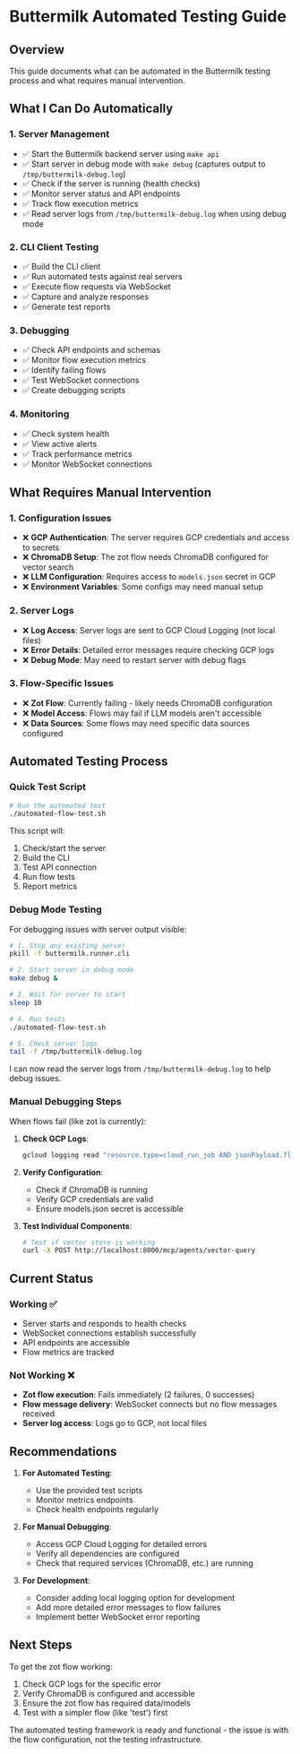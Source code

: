 # Buttermilk Automated Testing Guide

## Overview

This guide documents what can be automated in the Buttermilk testing process and what requires manual intervention.

## What I Can Do Automatically

### 1. Server Management
- ✅ Start the Buttermilk backend server using `make api`
- ✅ Start server in debug mode with `make debug` (captures output to `/tmp/buttermilk-debug.log`)
- ✅ Check if the server is running (health checks)
- ✅ Monitor server status and API endpoints
- ✅ Track flow execution metrics
- ✅ Read server logs from `/tmp/buttermilk-debug.log` when using debug mode

### 2. CLI Client Testing
- ✅ Build the CLI client
- ✅ Run automated tests against real servers
- ✅ Execute flow requests via WebSocket
- ✅ Capture and analyze responses
- ✅ Generate test reports

### 3. Debugging
- ✅ Check API endpoints and schemas
- ✅ Monitor flow execution metrics
- ✅ Identify failing flows
- ✅ Test WebSocket connections
- ✅ Create debugging scripts

### 4. Monitoring
- ✅ Check system health
- ✅ View active alerts
- ✅ Track performance metrics
- ✅ Monitor WebSocket connections

## What Requires Manual Intervention

### 1. Configuration Issues
- ❌ **GCP Authentication**: The server requires GCP credentials and access to secrets
- ❌ **ChromaDB Setup**: The zot flow needs ChromaDB configured for vector search
- ❌ **LLM Configuration**: Requires access to `models.json` secret in GCP
- ❌ **Environment Variables**: Some configs may need manual setup

### 2. Server Logs
- ❌ **Log Access**: Server logs are sent to GCP Cloud Logging (not local files)
- ❌ **Error Details**: Detailed error messages require checking GCP logs
- ❌ **Debug Mode**: May need to restart server with debug flags

### 3. Flow-Specific Issues
- ❌ **Zot Flow**: Currently failing - likely needs ChromaDB configuration
- ❌ **Model Access**: Flows may fail if LLM models aren't accessible
- ❌ **Data Sources**: Some flows may need specific data sources configured

## Automated Testing Process

### Quick Test Script
```bash
# Run the automated test
./automated-flow-test.sh
```

This script will:
1. Check/start the server
2. Build the CLI
3. Test API connection
4. Run flow tests
5. Report metrics

### Debug Mode Testing

For debugging issues with server output visible:

```bash
# 1. Stop any existing server
pkill -f buttermilk.runner.cli

# 2. Start server in debug mode
make debug &

# 3. Wait for server to start
sleep 10

# 4. Run tests
./automated-flow-test.sh

# 5. Check server logs
tail -f /tmp/buttermilk-debug.log
```

I can now read the server logs from `/tmp/buttermilk-debug.log` to help debug issues.

### Manual Debugging Steps

When flows fail (like zot is currently):

1. **Check GCP Logs**:
   ```bash
   gcloud logging read "resource.type=cloud_run_job AND jsonPayload.flow=zot" --limit 50
   ```

2. **Verify Configuration**:
   - Check if ChromaDB is running
   - Verify GCP credentials are valid
   - Ensure models.json secret is accessible

3. **Test Individual Components**:
   ```bash
   # Test if vector store is working
   curl -X POST http://localhost:8000/mcp/agents/vector-query
   ```

## Current Status

### Working ✅
- Server starts and responds to health checks
- WebSocket connections establish successfully
- API endpoints are accessible
- Flow metrics are tracked

### Not Working ❌
- **Zot flow execution**: Fails immediately (2 failures, 0 successes)
- **Flow message delivery**: WebSocket connects but no flow messages received
- **Server log access**: Logs go to GCP, not local files

## Recommendations

1. **For Automated Testing**:
   - Use the provided test scripts
   - Monitor metrics endpoints
   - Check health endpoints regularly

2. **For Manual Debugging**:
   - Access GCP Cloud Logging for detailed errors
   - Verify all dependencies are configured
   - Check that required services (ChromaDB, etc.) are running

3. **For Development**:
   - Consider adding local logging option for development
   - Add more detailed error messages to flow failures
   - Implement better WebSocket error reporting

## Next Steps

To get the zot flow working:
1. Check GCP logs for the specific error
2. Verify ChromaDB is configured and accessible
3. Ensure the zot flow has required data/models
4. Test with a simpler flow (like 'test') first

The automated testing framework is ready and functional - the issue is with the flow configuration, not the testing infrastructure.